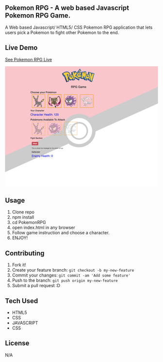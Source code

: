 ## Pokemon RPG - A web based Javascript Pokemon RPG Game.  

A Web based Javascript/ HTML5/ CSS Pokemon RPG application that lets users pick a Pokemon to fight other Pokemon to the end.

## Live Demo

[See Pokemon RPG Live](https://pokemonrpgweek4.herokuapp.com/)

![Pokemon RPG](assets/images/PokemonRPG.gif)


## Usage

1. Clone repo
2. npm install
3. cd PokemonRPG
4. open index.html in any browser
5. Follow game instruction and choose a character. 
6. ENJOY! 

## Contributing

1. Fork it!
2. Create your feature branch: `git checkout -b my-new-feature`
3. Commit your changes: `git commit -am 'Add some feature'`
4. Push to the branch: `git push origin my-new-feature`
5. Submit a pull request :D

## Tech Used 

* HTML5 
* CSS 
* JAVASCRIPT 
* CSS 

## License

N/A
